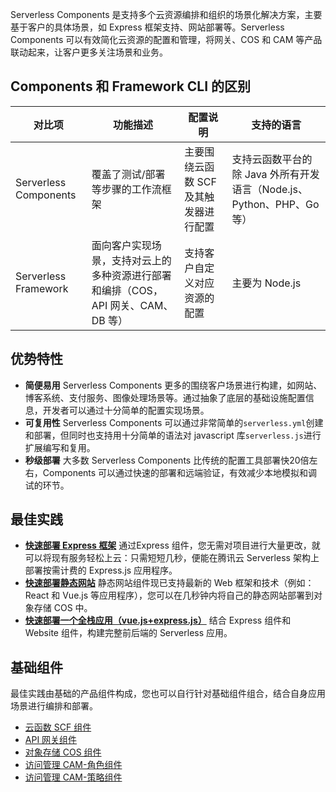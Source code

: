 Serverless Components 是支持多个云资源编排和组织的场景化解决方案，主要基于客户的具体场景，如 Express 框架支持、网站部署等。Serverless Components 可以有效简化云资源的配置和管理，将网关、COS 和 CAM 等产品联动起来，让客户更多关注场景和业务。


## Components 和 Framework CLI 的区别


| 对比项 | 功能描述 | 配置说明 | 支持的语言 |
|---------|---------|---------|---------|
| Serverless Components | 覆盖了测试/部署等步骤的工作流框架 | 主要围绕云函数 SCF 及其触发器进行配置 | 支持云函数平台的除 Java 外所有开发语言（Node.js、Python、PHP、Go 等） |
| Serverless Framework | 面向客户实现场景，支持对云上的多种资源进行部署和编排（COS，API 网关、CAM、DB 等） | 支持客户自定义对应资源的配置| 主要为 Node.js |

## 优势特性

- **简便易用**
Serverless Components 更多的围绕客户场景进行构建，如网站、博客系统、支付服务、图像处理场景等。通过抽象了底层的基础设施配置信息，开发者可以通过十分简单的配置实现场景。
- **可复用性**
Serverless Components 可以通过非常简单的`serverless.yml`创建和部署，但同时也支持用十分简单的语法对 javascript 库`serverless.js`进行扩展编写和复用。
- **秒级部署**
大多数 Serverless Components 比传统的配置工具部署快20倍左右，Components 可以通过快速的部署和远端验证，有效减少本地模拟和调试的环节。

## 最佳实践
 
- **[快速部署 Express 框架](https://cloud.tencent.com/document/product/1154/39269)**
通过Express 组件，您无需对项目进行大量更改，就可以将现有服务轻松上云：只需短短几秒，便能在腾讯云 Serverless 架构上部署按需计费的 Express.js 应用程序。
- **[快速部署静态网站](https://cloud.tencent.com/document/product/1154/39276)**
静态网站组件现已支持最新的 Web 框架和技术（例如：React 和 Vue.js 等应用程序），您可以在几秒钟内将自己的静态网站部署到对象存储 COS 中。
- **[快速部署一个全栈应用（vue.js+express.js）](https://cloud.tencent.com/document/product/1154/39272)**
结合 Express 组件和 Website 组件，构建完整前后端的 Serverless 应用。

## 基础组件

最佳实践由基础的产品组件构成，您也可以自行针对基础组件组合，结合自身应用场景进行编排和部署。

- [云函数 SCF 组件](https://cloud.tencent.com/document/product/1154/39271)
- [API 网关组件](https://cloud.tencent.com/document/product/1154/39268)
- [对象存储 COS 组件](https://cloud.tencent.com/document/product/1154/39273)
- [访问管理 CAM-角色组件](https://cloud.tencent.com/document/product/1154/39275)
- [访问管理 CAM-策略组件](https://cloud.tencent.com/document/product/1154/39274)


